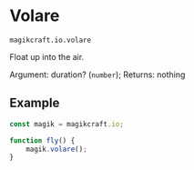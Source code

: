 # Volare

`magikcraft.io.volare`

Float up into the air.

Argument: duration? (`number`);
Returns: nothing

## Example

```javascript
const magik = magikcraft.io;

function fly() {
    magik.volare();
}
```